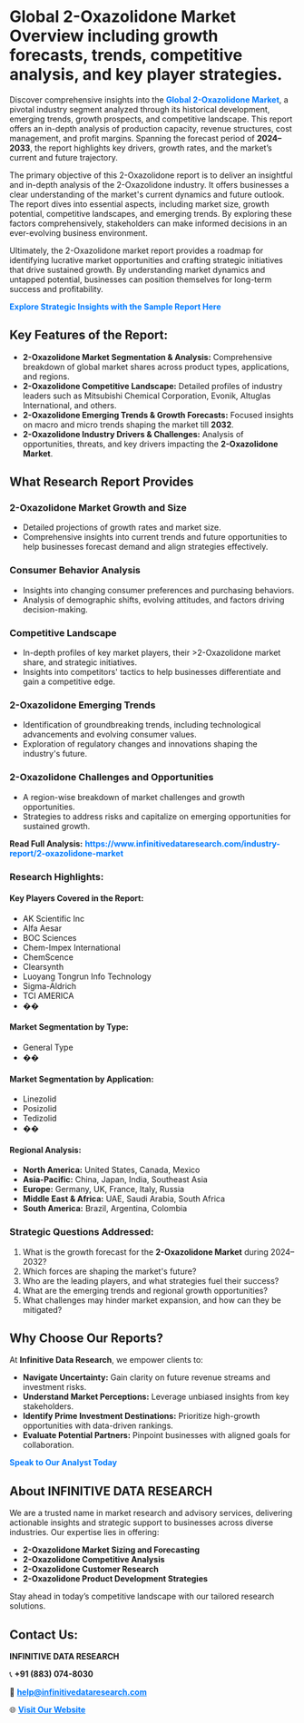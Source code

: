 <h1>Global 2-Oxazolidone Market Overview including growth forecasts, trends, competitive analysis, and key player strategies.</h1>
<p>
Discover comprehensive insights into the 
<a href="https://www.infinitivedataresearch.com/industry-report/2-oxazolidone-market" rel="dofollow" style="color: #007BFF; text-decoration: none;"><strong>Global 2-Oxazolidone Market</strong></a>, a pivotal industry segment analyzed through its historical development, emerging trends, growth prospects, and competitive landscape. This report offers an in-depth analysis of production capacity, revenue structures, cost management, and profit margins. Spanning the forecast period of <strong>2024–2033</strong>, the report highlights key drivers, growth rates, and the market’s current and future trajectory.
</p>
<p>
The primary objective of this 2-Oxazolidone report is to deliver an insightful and in-depth analysis of the 2-Oxazolidone industry. It offers businesses a clear understanding of the market's current dynamics and future outlook. The report dives into essential aspects, including market size, growth potential, competitive landscapes, and emerging trends. By exploring these factors comprehensively, stakeholders can make informed decisions in an ever-evolving business environment.
</p>
<p>
Ultimately, the 2-Oxazolidone market report provides a roadmap for identifying lucrative market opportunities and crafting strategic initiatives that drive sustained growth. By understanding market dynamics and untapped potential, businesses can position themselves for long-term success and profitability.
</p>
<p>
<a href="https://www.infinitivedataresearch.com/request-sample/reportId=109273" style="color: #007BFF; text-decoration: none;"><strong>Explore Strategic Insights with the Sample Report Here</strong></a>
</p>

<h2>Key Features of the Report:</h2>
<ul>
<li><strong>2-Oxazolidone Market Segmentation & Analysis:</strong> Comprehensive breakdown of global market shares across product types, applications, and regions.</li>
<li><strong>2-Oxazolidone Competitive Landscape:</strong> Detailed profiles of industry leaders such as Mitsubishi Chemical Corporation, Evonik, Altuglas International, and others.</li>
<li><strong>2-Oxazolidone Emerging Trends & Growth Forecasts:</strong> Focused insights on macro and micro trends shaping the market till <strong>2032</strong>.</li>
<li><strong>2-Oxazolidone Industry Drivers & Challenges:</strong> Analysis of opportunities, threats, and key drivers impacting the <strong>2-Oxazolidone Market</strong>.</li>
</ul>

<h2>What Research Report Provides</h2>
<h3>2-Oxazolidone Market Growth and Size</h3>
<ul>
<li>Detailed projections of growth rates and market size.</li>
<li>Comprehensive insights into current trends and future opportunities to help businesses forecast demand and align strategies effectively.</li>
</ul>

<h3>Consumer Behavior Analysis</h3>
<ul>
<li>Insights into changing consumer preferences and purchasing behaviors.</li>
<li>Analysis of demographic shifts, evolving attitudes, and factors driving decision-making.</li>
</ul>

<h3>Competitive Landscape</h3>
<ul>
<li>In-depth profiles of key market players, their >2-Oxazolidone market share, and strategic initiatives.</li>
<li>Insights into competitors' tactics to help businesses differentiate and gain a competitive edge.</li>
</ul>

<h3>2-Oxazolidone Emerging Trends</h3>
<ul>
<li>Identification of groundbreaking trends, including technological advancements and evolving consumer values.</li>
<li>Exploration of regulatory changes and innovations shaping the industry's future.</li>
</ul>

<h3>2-Oxazolidone Challenges and Opportunities</h3>
<ul>
<li>A region-wise breakdown of market challenges and growth opportunities.</li>
<li>Strategies to address risks and capitalize on emerging opportunities for sustained growth.</li>
</ul>
<p><strong>Read Full Analysis:</strong> <a href="https://www.infinitivedataresearch.com/industry-report/2-oxazolidone-market" rel="dofollow" style="color: #007BFF; text-decoration: none;"><strong>https://www.infinitivedataresearch.com/industry-report/2-oxazolidone-market</strong></a></p>
<h3>Research Highlights:</h3>
<h4>Key Players Covered in the Report:</h4>
<ul><li>AK Scientific Inc</li><li>Alfa Aesar</li><li>BOC Sciences</li><li>Chem-Impex International</li><li>ChemScence</li><li>Clearsynth</li><li>Luoyang Tongrun Info Technology</li><li>Sigma-Aldrich</li><li>TCI AMERICA</li><li>��</li></ul>
<h4>Market Segmentation by Type:</h4>
<ul><li>General Type</li><li>��</li></ul>
<h4>Market Segmentation by Application:</h4>
<ul><li>Linezolid</li><li>Posizolid</li><li>Tedizolid</li><li>��</li></ul>

<h4>Regional Analysis:</h4>
<ul>
<li><strong>North America:</strong> United States, Canada, Mexico</li>
<li><strong>Asia-Pacific:</strong> China, Japan, India, Southeast Asia</li>
<li><strong>Europe:</strong> Germany, UK, France, Italy, Russia</li>
<li><strong>Middle East & Africa:</strong> UAE, Saudi Arabia, South Africa</li>
<li><strong>South America:</strong> Brazil, Argentina, Colombia</li>
</ul>

<h3>Strategic Questions Addressed:</h3>
<ol>
<li>What is the growth forecast for the <strong>2-Oxazolidone Market</strong> during 2024–2032?</li>
<li>Which forces are shaping the market's future?</li>
<li>Who are the leading players, and what strategies fuel their success?</li>
<li>What are the emerging trends and regional growth opportunities?</li>
<li>What challenges may hinder market expansion, and how can they be mitigated?</li>
</ol>

<h2>Why Choose Our Reports?</h2>
<p>At <strong>Infinitive Data Research</strong>, we empower clients to:</p>
<ul>
<li><strong>Navigate Uncertainty:</strong> Gain clarity on future revenue streams and investment risks.</li>
<li><strong>Understand Market Perceptions:</strong> Leverage unbiased insights from key stakeholders.</li>
<li><strong>Identify Prime Investment Destinations:</strong> Prioritize high-growth opportunities with data-driven rankings.</li>
<li><strong>Evaluate Potential Partners:</strong> Pinpoint businesses with aligned goals for collaboration.</li>
</ul>
<p><a href="https://www.infinitivedataresearch.com/industry-report/2-oxazolidone-market" rel="dofollow" style="color: #007BFF; text-decoration: none;"><strong>Speak to Our Analyst Today</strong></a></p>

<h2>About INFINITIVE DATA RESEARCH</h2>
<p>We are a trusted name in market research and advisory services, delivering actionable insights and strategic support to businesses across diverse industries. Our expertise lies in offering:</p>
<ul>
<li><strong>2-Oxazolidone Market Sizing and Forecasting</strong></li>
<li><strong>2-Oxazolidone Competitive Analysis</strong></li>
<li><strong>2-Oxazolidone Customer Research</strong></li>
<li><strong>2-Oxazolidone Product Development Strategies</strong></li>
</ul>
<p>Stay ahead in today’s competitive landscape with our tailored research solutions.</p>

<h2>Contact Us:</h2>
<p><strong>INFINITIVE DATA RESEARCH</strong></p>
<p>📞 <strong>+91 (883) 074-8030</strong></p>
<p>📧 <strong><a href="mailto:help@infinitivedataresearch.com" style="color: #007BFF;">help@infinitivedataresearch.com</a></strong></p>
<p>🌐 <strong><a href="https://www.infinitivedataresearch.com" rel="dofollow" style="color: #007BFF;">Visit Our Website</a></strong></p>